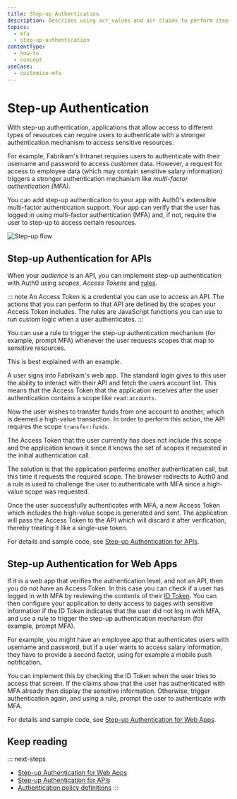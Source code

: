 ```yaml
---
title: Step-up Authentication
description: Describes using acr_values and acr claims to perform step-up authentication with Auth0
topics:
  - mfa
  - step-up-authentication
contentType:
  - how-to
  - concept
useCase:
  - customize-mfa
---
```

# Step-up Authentication

With step-up authentication, applications that allow access to different types of resources can require users to authenticate with a stronger authentication mechanism to access sensitive resources.

For example, Fabrikam's Intranet requires users to authenticate with their username and password to access customer data. However, a request for access to employee data (which may contain sensitive salary information) triggers a stronger authentication mechanism like <dfn data-key="multifactor-authentication">multi-factor authentication (MFA)</dfn>.

You can add step-up authentication to your app with Auth0's extensible multi-factor authentication support. Your app can verify that the user has logged in using multi-factor authentication (MFA) and, if not, require the user to step-up to access certain resources.

![Step-up flow](/media/articles/mfa/step-up-flow.png)

## Step-up Authentication for APIs

When your <dfn data-key="audience">audience</dfn> is an API, you can implement step-up authentication with Auth0 using <dfn data-key="scope">scopes</dfn>, <dfn data-key="access-token">Access Tokens</dfn> and [rules](/rules).

::: note
An Access Token is a credential you can use to access an API. The actions that you can perform to that API are defined by the scopes your Access Token includes. The rules are JavaScript functions you can use to run custom logic when a user authenticates.
:::

You can use a rule to trigger the step-up authentication mechanism (for example, prompt MFA) whenever the user requests scopes that map to sensitive resources.

This is best explained with an example.

A user signs into Fabrikam's web app. The standard login gives to this user the ability to interact with their API and fetch the users account list. This means that the Access Token that the application receives after the user authentication contains a scope like `read:accounts`.

Now the user wishes to transfer funds from one account to another, which is deemed a high-value transaction. In order to perform this action, the API requires the scope `transfer:funds`.

The Access Token that the user currently has does not include this scope and the application knows it since it knows the set of scopes it requested in the initial authentication call.

The solution is that the application performs another authentication call, but this time it requests the required scope. The browser redirects to Auth0 and a rule is used to challenge the user to authenticate with MFA since a high-value scope was requested.

Once the user successfully authenticates with MFA, a new Access Token which includes the high-value scope is generated and sent. The application will pass the Access Token to the API which will discard it after verification, thereby treating it like a single-use token.

For details and sample code, see [Step-up Authentication for APIs](/multifactor-authentication/step-up-authentication/step-up-for-apis).

## Step-up Authentication for Web Apps

If it is a web app that verifies the authentication level, and not an API, then you do not have an Access Token. In this case you can check if a user has logged in with MFA by reviewing the contents of their [ID Token](/tokens/id-tokens). You can then configure your application to deny access to pages with sensitive information if the ID Token indicates that the user did not log in with MFA, and use a rule to trigger the step-up authentication mechanism (for example, prompt MFA).

For example, you might have an employee app that authenticates users with username and password, but if a user wants to access salary information, they have to provide a second factor, using for example a mobile push notification.

You can implement this by checking the ID Token when the user tries to access that screen. If the claims show that the user has authenticated with MFA already then display the sensitive information. Otherwise, trigger authentication again, and using a rule, prompt the user to authenticate with MFA.

For details and sample code, see [Step-up Authentication for Web Apps](/multifactor-authentication/step-up-authentication/step-up-for-web-apps).

## Keep reading

::: next-steps
* [Step-up Authentication for Web Apps](/multifactor-authentication/step-up-authentication/step-up-for-web-apps)
* [Step-up Authentication for APIs](/multifactor-authentication/step-up-authentication/step-up-for-apis)
* [Authentication policy definitions](http://openid.net/specs/openid-provider-authentication-policy-extension-1_0.html#rfc.section.4)
:::

